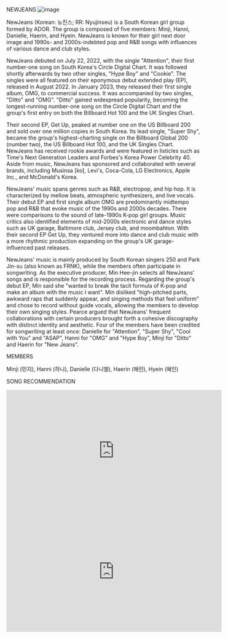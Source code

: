 NEWJEANS
![image](https://github.com/EsplanaDenise/EsplanaDenise.github.io/assets/150876824/52252904-c129-44ea-bdc5-1566f8cf7072)

NewJeans (Korean: 뉴진스; RR: Nyujinseu) is a South Korean girl group formed by ADOR. The group is composed of five members: Minji, Hanni, Danielle, Haerin, and Hyein. NewJeans is known for their girl next door image and 1990s- and 2000s-indebted pop and R&B songs with influences of various dance and club styles.

NewJeans debuted on July 22, 2022, with the single "Attention", their first number-one song on South Korea's Circle Digital Chart. It was followed shortly afterwards by two other singles, "Hype Boy" and "Cookie". The singles were all featured on their eponymous debut extended play (EP), released in August 2022. In January 2023, they released their first single album, OMG, to commercial success. It was accompanied by two singles, "Ditto" and "OMG". "Ditto" gained widespread popularity, becoming the longest-running number-one song on the Circle Digital Chart and the group's first entry on both the Billboard Hot 100 and the UK Singles Chart.

Their second EP, Get Up, peaked at number one on the US Billboard 200 and sold over one million copies in South Korea. Its lead single, "Super Shy", became the group's highest-charting single on the Billboard Global 200 (number two), the US Billboard Hot 100, and the UK Singles Chart. NewJeans has received rookie awards and were featured in listicles such as Time's Next Generation Leaders and Forbes's Korea Power Celebrity 40. Aside from music, NewJeans has sponsored and collaborated with several brands, including Musinsa [ko], Levi's, Coca-Cola, LG Electronics, Apple Inc., and McDonald's Korea.

NewJeans' music spans genres such as R&B, electropop, and hip hop. It is characterized by mellow beats, atmospheric synthesizers, and live vocals. Their debut EP and first single album OMG are predominantly midtempo pop and R&B that evoke music of the 1990s and 2000s decades. There were comparisons to the sound of late-1990s K-pop girl groups. Music critics also identified elements of mid-2000s electronic and dance styles such as UK garage, Baltimore club, Jersey club, and moombahton. With their second EP Get Up, they ventured more into dance and club music with a more rhythmic production expanding on the group's UK garage-influenced past releases.

NewJeans' music is mainly produced by South Korean singers 250 and Park Jin-su (also known as FRNK), while the members often participate in songwriting. As the executive producer, Min Hee-jin selects all NewJeans' songs and is responsible for the recording process. Regarding the group's debut EP, Min said she "wanted to break the tacit formula of K-pop and make an album with the music I want". Min disliked "high-pitched parts, awkward raps that suddenly appear, and singing methods that feel uniform" and chose to record without guide vocals, allowing the members to develop their own singing styles. Pearce argued that NewJeans' frequent collaborations with certain producers brought forth a cohesive discography with distinct identity and aesthetic. Four of the members have been credited for songwriting at least once: Danielle for "Attention", "Super Shy", "Cool with You" and "ASAP", Hanni for "OMG" and "Hype Boy", Minji for "Ditto" and Haerin for "New Jeans".

MEMBERS

Minji (민지),
Hanni (하니),
Danielle (다니엘),
Haerin (해린),
Hyein (혜인)


SONG RECOMMENDATION


<iframe width="560" height="315" src="https://www.youtube.com/embed/js1CtxSY38I?si=eLy1SDyLBowDTTUK" title="YouTube video player" frameborder="0" allow="accelerometer; autoplay; clipboard-write; encrypted-media; gyroscope; picture-in-picture; web-share" allowfullscreen></iframe>


<iframe width="560" height="315" src="https://www.youtube.com/embed/zsYSSVoQnP4?si=tJXfuBkVHM3pAwqx" title="YouTube video player" frameborder="0" allow="accelerometer; autoplay; clipboard-write; encrypted-media; gyroscope; picture-in-picture; web-share" allowfullscreen></iframe>

